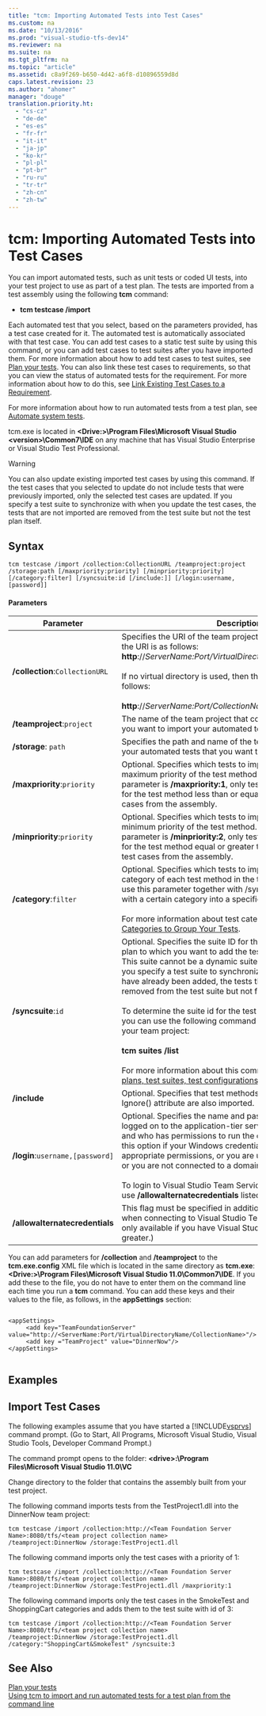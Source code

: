 ```yaml
---
title: "tcm: Importing Automated Tests into Test Cases"
ms.custom: na
ms.date: "10/13/2016"
ms.prod: "visual-studio-tfs-dev14"
ms.reviewer: na
ms.suite: na
ms.tgt_pltfrm: na
ms.topic: "article"
ms.assetid: c8a9f269-b650-4d42-a6f8-d10896559d8d
caps.latest.revision: 23
ms.author: "ahomer"
manager: "douge"
translation.priority.ht: 
  - "cs-cz"
  - "de-de"
  - "es-es"
  - "fr-fr"
  - "it-it"
  - "ja-jp"
  - "ko-kr"
  - "pl-pl"
  - "pt-br"
  - "ru-ru"
  - "tr-tr"
  - "zh-cn"
  - "zh-tw"
---
```

# tcm: Importing Automated Tests into Test Cases
You can import automated tests, such as unit tests or coded UI tests, into your test project to use as part of a test plan. The tests are imported from a test assembly using the following **tcm** command:  
  
-   **tcm testcase /import**  
  
 Each automated test that you select, based on the parameters provided, has a test case created for it. The automated test is automatically associated with that test case. You can add test cases to a static test suite by using this command, or you can add test cases to test suites after you have imported them. For more information about how to add test cases to test suites, see [Plan your tests](../test/planning-manual-tests-using-the-web-portal.md). You can also link these test cases to requirements, so that you can view the status of automated tests for the requirement. For more information about how to do this, see [Link Existing Test Cases to a Requirement](../test_notintoc/how-to--add-product-backlog-items--user-story--or-requirements-work-items-to-your-test-plan.md#LinkTestCasesToRequirements).  
  
 For more information about how to run automated tests from a test plan, see [Automate system tests](../test/automate-system-tests.md).  
  
 tcm.exe is located in **\<Drive:>\Program Files\Microsoft Visual Studio \<version>\Common7\IDE** on any machine that has Visual Studio Enterprise or Visual Studio Test Professional.  
  
> [!WARNING]
>  You can also update existing imported test cases by using this command. If the test cases that you selected to update do not include tests that were previously imported, only the selected test cases are updated. If you specify a test suite to synchronize with when you update the test cases, the tests that are not imported are removed from the test suite but not the test plan itself.  
  
## Syntax  
  
```  
tcm testcase /import /collection:CollectionURL /teamproject:project /storage:path [/maxpriority:priority] [/minpriority:priority] [/category:filter] [/syncsuite:id [/include:]] [/login:username,[password]]  
```  
  
#### Parameters  
  
|**Parameter**|**Description**|  
|-------------------|---------------------|  
|**/collection**:`CollectionURL`|Specifies the URI of the team project collection. The format for the URI is as follows: **http**://*ServerName:Port/VirtualDirectoryName/CollectionName*<br /><br /> If no virtual directory is used, then the format for the URI is as follows:<br /><br /> **http**://*ServerName:Port/CollectionName*|  
|**/teamproject**:`project`|The name of the team project that contains the test plan that you want to import your automated tests into.|  
|**/storage**: `path`|Specifies the path and name of the test assembly that contains your automated tests that you want to import.|  
|**/maxpriority**:`priority`|Optional. Specifies which tests to import based on the maximum priority of the test method. For example, if the parameter is **/maxpriority:1**, only tests with a priority attribute for the test method less than or equal to 1 are imported as test cases from the assembly.|  
|**/minpriority**:`priority`|Optional. Specifies which tests to import based on the minimum priority of the test method. For example, if the parameter is **/minpriority:2**, only tests with a priority attribute for the test method equal or greater than 2 are imported as test cases from the assembly.|  
|**/category**:`filter`|Optional. Specifies which tests to import based on the category of each test method in the test assembly. You can use this parameter together with /syncsuite to import tests with a certain category into a specific test suite.<br /><br /> For more information about test categories see [Defining Test Categories to Group Your Tests](../test/defining-test-categories-to-group-your-tests.md).|  
|**/syncsuite**:`id`|Optional. Specifies the suite ID for the test suite in your test plan to which you want to add the test cases that you import. This suite cannot be a dynamic suite or a query-based suite. If you specify a test suite to synchronize to update tests that have already been added, the tests that are not imported are removed from the test suite but not from the test plan itself.<br /><br /> To determine the suite id for the test suite that you want to use, you can use the following command to list the test suites in your team project:<br /><br /> **tcm suites /list**<br /><br /> For more information about this command, see [tcm: Listing test plans, test suites, test configurations, and environments](../test/tcm--listing-test-plans--test-suites--test-configurations--and-environments.md).|  
|**/include**|Optional. Specifies that test methods that are marked with an Ignore() attribute are also imported.|  
|**/login**:`username,[password]`|Optional. Specifies the name and password of a user who is logged on to the application-tier server for [!INCLUDE[esprtfs](../codequality/includes/esprtfs_md.md)] and who has permissions to run the command. You would use this option if your Windows credentials do not have the appropriate permissions, or you are using basic authentication, or you are not connected to a domain.<br /><br /> To login to Visual Studio Team Services, you will also need to use **/allowalternatecredentials** listed below.|  
|**/allowalternatecredentials**|This flag must be specified in addition to the /login parameter when connecting to Visual Studio Team Services. (This flag is only available if you have Visual Studio 2013 Update 4 or greater.)|  
  
 You can add parameters for **/collection** and **/teamproject** to the **tcm.exe.config** XML file which is located in the same directory as **tcm.exe**: **\<Drive:>\Program Files\Microsoft Visual Studio 11.0\Common7\IDE**. If you add these to the file, you do not have to enter them on the command line each time you run a **tcm** command. You can add these keys and their values to the file, as follows, in the **appSettings** section:  
  
```  
  
<appSettings>  
     <add key="TeamFoundationServer" value="http://<ServerName:Port/VirtualDirectoryName/CollectionName>"/>  
     <add key ="TeamProject" value="DinnerNow"/>  
</appSettings>  
  
```  
  
## Examples  
  
## Import Test Cases  
 The following examples assume that you have started a [!INCLUDE[vsprvs](../codequality/includes/vsprvs_md.md)] command prompt. (Go to Start, All Programs, Microsoft Visual Studio, Visual Studio Tools, Developer Command Prompt.)  
  
 The command prompt opens to the folder: **\<drive>:\Program Files\Microsoft Visual Studio 11.0\VC**  
  
 Change directory to the folder that contains the assembly built from your test project.  
  
 The following command imports tests from the TestProject1.dll into the DinnerNow team project:  
  
```  
tcm testcase /import /collection:http://<Team Foundation Server Name>:8080/tfs/<team project collection name>  
/teamproject:DinnerNow /storage:TestProject1.dll  
```  
  
 The following command imports only the test cases with a priority of 1:  
  
```  
tcm testcase /import /collection:http://<Team Foundation Server Name>:8080/tfs/<team project collection name>  
/teamproject:DinnerNow /storage:TestProject1.dll /maxpriority:1  
```  
  
 The following command imports only the test cases in the SmokeTest and ShoppingCart categories and adds them to the test suite with id of 3:  
  
```  
tcm testcase /import /collection:http://<Team Foundation Server Name>:8080/tfs/<team project collection name>  
/teamproject:DinnerNow /storage:TestProject1.dll /category:"ShoppingCart&SmokeTest" /syncsuite:3  
```  
  
## See Also  
 [Plan your tests](../test/planning-manual-tests-using-the-web-portal.md)   
 [Using tcm to import and run automated tests for a test plan from the command line](../test/using-tcm-to-import-and-run-automated-tests-for-a-test-plan-from-the-command-line.md)